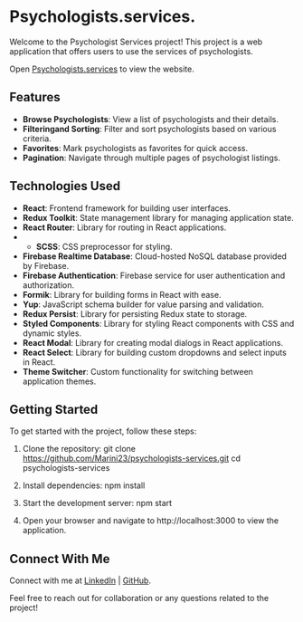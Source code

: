 # Psychologists.services.

Welcome to the Psychologist Services project! This project is a web application
that offers users to use the services of psychologists.

Open
[Psychologists.services](https://marini23.github.io/psychologists-services/) to
view the website.

## Features

- **Browse Psychologists**: View a list of psychologists and their details.
- **Filteringand Sorting**: Filter and sort psychologists based on various
  criteria.
- **Favorites**: Mark psychologists as favorites for quick access.
- **Pagination**: Navigate through multiple pages of psychologist listings.

## Technologies Used

- **React**: Frontend framework for building user interfaces.
- **Redux Toolkit**: State management library for managing application state.
- **React Router**: Library for routing in React applications.
- - **SCSS**: CSS preprocessor for styling.
- **Firebase Realtime Database**: Cloud-hosted NoSQL database provided by
  Firebase.
- **Firebase Authentication**: Firebase service for user authentication and
  authorization.
- **Formik**: Library for building forms in React with ease.
- **Yup**: JavaScript schema builder for value parsing and validation.
- **Redux Persist**: Library for persisting Redux state to storage.
- **Styled Components**: Library for styling React components with CSS and
  dynamic styles.
- **React Modal**: Library for creating modal dialogs in React applications.
- **React Select**: Library for building custom dropdowns and select inputs in
  React.
- **Theme Switcher**: Custom functionality for switching between application
  themes.

## Getting Started

To get started with the project, follow these steps:

1. Clone the repository: git clone
   https://github.com/Marini23/psychologists-services.git cd
   psychologists-services

2. Install dependencies: npm install
3. Start the development server: npm start
4. Open your browser and navigate to http://localhost:3000 to view the
   application.

## Connect With Me

Connect with me at [LinkedIn](https://www.linkedin.com/in/maryna-udovychenko) |
[GitHub](https://github.com/Marini23).

Feel free to reach out for collaboration or any questions related to the
project!
